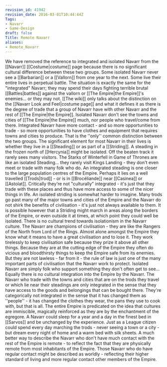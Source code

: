 ```yaml
---
revision_id: 41942
revision_date: 2016-03-01T10:44:44Z
Tags:
- Navarr
- Game-Design
draft: false
Title: Remote Navarr
aliases:
- Remote_Navarr
---
```

We have removed the reference to integrated and isolated Navarr from the [[Navarr]] [[Costume|costume]] page because there is no significant cultural difference between these two groups. Some isolated Navarr never see a [[Barbarian]] or a [[Vallorn]] from one year to the next. Some live their entire lives in perpetual battle. The situation is exactly the same for the "integrated" Navarr; they may spend their days fighting terrible brutal [[Battles|battles]] against the vallorn or [[The Empire|the Empire]]'s enemies... or they may not.
[[The wiki]] only talks about the distinction on the [[Navarr Look and Feel|costume page]] and what it defines it as there is the degree of trade that a group of Navarr have with other Navarr and the rest of [[The Empire|the Empire]]. Isolated Navarr don't see the towns and cities of [[The Empire|the Empire]] much, nor people who travel/come from there. Integrated Navarr have more contact - and so more opportunities to trade - so more opportunities to have clothes and equipment that requires towns and cities to produce. That is the ''only'' common distinction between the two groups.
The significant element for most Navarr in their lives is whether they live in a [[Steading]] or as part of a [[Striding]]. A steading in the frozen north of [[Hercynia]] might be isolated. Off the beaten track it rarely sees many visitors. The Starks of Winterfell in Game of Thrones are like an isolated Steading... they rarely visit Kings Landing - they don't even meet or trade with many folk who do. An integrated steading is one closer to the large population centres of the Empire. Perhaps it lies on a well travelled [[Trods|trod]] - or is in [[Brocéliande]] near [[Casinea]] or [[Astolat]]. Critically they're not "culturally" integrated - it's just that they trade with these places and thus have more access to some of the nicer things in life.
An isolated striding is somewhat harder to imagine. Many trods go past many of the major towns and cities of the Empire and the Navarr do not shirk the benefits of civilisation - it's just not always available to them. It is possible however that a Striding might march in areas along the borders of the Empire, or even outside it at times, at which point they could well be isolated.
There is no cultural trend towards isolationism in the Navarr culture. The Navarr are champions of civilisation - they are like the Rangers of the North from Lord of the Rings.  Almost alone amongst the Empire they know what it means to have a great civilisation and to lose it. They work tirelessly to keep civilisation safe because they prize it above all other things. Because they are at the cutting edge of the Empire they often do vicious and bloodthirsty things to keep the Empire safe from its enemies. But they are not lawless - far from it - the rule of law is just one of the many important parts of civilisation that the Navarr work to protect. Isolated Navarr are simply folk who support something they don't often get to see...
Equally there is no cultural integration into the Empire by the Navarr. The Navarr who trade with the towns and cities that are on the trods they travel or which lie near their steadings are only integrated in the sense that they have access to the goods and belongings that can be bought there. They're categorically not integrated in the sense that it has changed them as ''people'' - it has changed the clothes they wear, the pans they use to cook with, but that is all. The entire Empire is predicated on the idea that cultures are immiscible, magically reinforced as they are by the enchantment of the egregore. A Navarr could sleep for a year and a day in the finest bed in [[Sarvos]] and be unchanged by the experience. Just as a League citizen could spend every day marching the trods - never seeing a town or a city - but dream every night of home and a warm bed with silk sheets.
A much better way to describe the Navarr who don't have much contact with the rest of the Empire is remote - to reflect the fact that they are physically remote from most inhabitants of the Empire. Those Navarr who do have regular contact might be described as worldly - reflecting their higher standard of living and more regular contact other members of the Empire.